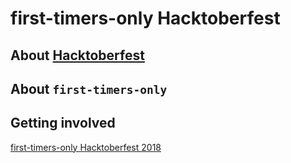 # first-timers-only Hacktoberfest

## About [Hacktoberfest](https://hacktoberfest.digitalocean.com)

## About `first-timers-only`

## Getting involved

[first-timers-only Hacktoberfest 2018](/2018)
